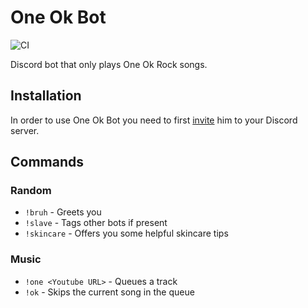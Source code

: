 # One Ok Bot

![CI](https://github.com/maxwowo/one-ok-bot/workflows/Build/badge.svg)

Discord bot that only plays One Ok Rock songs.

## Installation

In order to use One Ok Bot you need to first [invite](https://discord.com/api/oauth2/authorize?client_id=737946817613791344&permissions=8&scope=bot) him to your Discord server.

## Commands

### Random

- `!bruh` - Greets you
- `!slave` - Tags other bots if present
- `!skincare` - Offers you some helpful skincare tips

### Music

- `!one <Youtube URL>` - Queues a track
- `!ok` - Skips the current song in the queue

